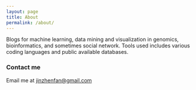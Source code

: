 ```yaml
---
layout: page
title: About
permalink: /about/
---
```


Blogs for machine learning, data mining and visualization in genomics, bioinformatics, and sometimes social network. 
Tools used includes various coding languages and public available databases.

### Contact me

Email me at [jinzhenfan@gmail.com](mailto:jinzhenfan@gmail.com)
